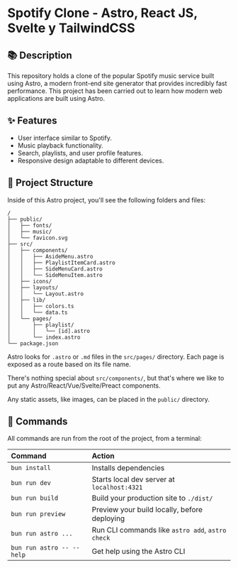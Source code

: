 # Spotify Clone - Astro, React JS, Svelte y TailwindCSS

## 📚 Description

This repository holds a clone of the popular Spotify music service built using Astro, a modern front-end site generator that provides incredibly fast performance. This project has been carried out to learn how modern web applications are built using Astro.

## ✨ Features

- User interface similar to Spotify.
- Music playback functionality.
- Search, playlists, and user profile features.
- Responsive design adaptable to different devices.

## 🚀 Project Structure

Inside of this Astro project, you'll see the following folders and files:

```text
/
├── public/
│   ├── fonts/
│   ├── music/
│   └── favicon.svg
├── src/
│   ├── components/
│   │   ├── AsideMenu.astro
│   │   ├── PlaylistItemCard.astro
│   │   ├── SideMenuCard.astro
│   │   └── SideMenuItem.astro
│   ├── icons/
│   ├── layouts/
│   │   └── Layout.astro
│   ├── lib/
│   │   ├── colors.ts
│   │   └── data.ts
│   └── pages/
│       ├── playlist/
│       │   └── [id].astro
│       └── index.astro
└── package.json
```

Astro looks for `.astro` or `.md` files in the `src/pages/` directory. Each page is exposed as a route based on its file name.

There's nothing special about `src/components/`, but that's where we like to put any Astro/React/Vue/Svelte/Preact components.

Any static assets, like images, can be placed in the `public/` directory.

## 🧞 Commands

All commands are run from the root of the project, from a terminal:

| Command                   | Action                                           |
| :------------------------ | :----------------------------------------------- |
| `bun install`             | Installs dependencies                            |
| `bun run dev`             | Starts local dev server at `localhost:4321`      |
| `bun run build`           | Build your production site to `./dist/`          |
| `bun run preview`         | Preview your build locally, before deploying     |
| `bun run astro ...`       | Run CLI commands like `astro add`, `astro check` |
| `bun run astro -- --help` | Get help using the Astro CLI                     |
